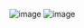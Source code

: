 ![image](https://user-images.githubusercontent.com/39509244/120871079-0fae7580-c571-11eb-9027-96c1cd8d8a04.png)
![image](https://user-images.githubusercontent.com/39509244/120871093-1b01a100-c571-11eb-9f1e-dd44c8f19d51.png)
